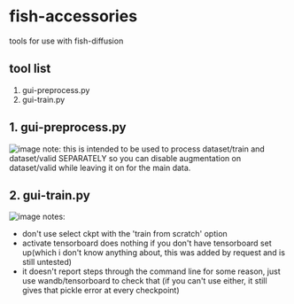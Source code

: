 # fish-accessories
tools for use with fish-diffusion


## tool list
1. gui-preprocess.py
2. gui-train.py

## 1. gui-preprocess.py
![image](https://user-images.githubusercontent.com/99069711/226149835-1dccd68a-c01e-4a1d-818f-5545c4c79ed9.png)
note: this is intended to be used to process dataset/train and dataset/valid SEPARATELY so you can disable augmentation on dataset/valid while leaving it on for the main data. 
## 2. gui-train.py
![image](https://user-images.githubusercontent.com/99069711/226150149-ce471813-a9e3-4e5c-a4e8-2282c8425c58.png)
notes: 
  - don't use select ckpt with the 'train from scratch' option
  - activate tensorboard does nothing if you don't have tensorboard set up(which i don't know anything about, this was added by request and is still untested)
  - it doesn't report steps through the command line for some reason, just use wandb/tensorboard to check that (if you can't use either, it still gives that pickle error at every checkpoint)
